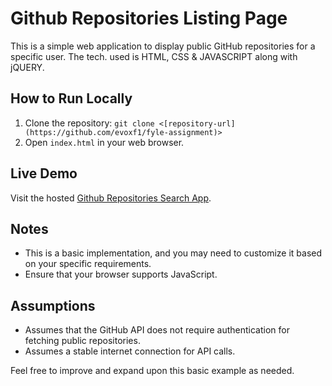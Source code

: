 # Github Repositories Listing Page

This is a simple web application to display public GitHub repositories for a specific user. The tech. used is HTML, CSS & JAVASCRIPT along with jQUERY.

## How to Run Locally

1. Clone the repository: `git clone <[repository-url](https://github.com/evoxf1/fyle-assignment)>`
2. Open `index.html` in your web browser.

## Live Demo

Visit the hosted [Github Repositories Search App](<[add-live-demo-url](https://githubrepo-search.vercel.app/)>).

## Notes

- This is a basic implementation, and you may need to customize it based on your specific requirements.
- Ensure that your browser supports JavaScript.

## Assumptions

- Assumes that the GitHub API does not require authentication for fetching public repositories.
- Assumes a stable internet connection for API calls.

Feel free to improve and expand upon this basic example as needed.
